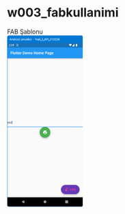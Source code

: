 # w003_fabkullanimi

FAB Şablonu <BR>
<img src="https://github.com/VedatBiner/flutter-codes/blob/master/widgets_templates/w003_fab/screen_shots/img-01.png" height="400em"/>
